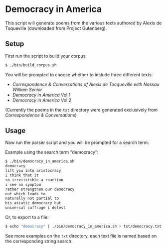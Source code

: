 Democracy in America
====================

This script will generate poems from the various texts authored by Alexis de Toqueville (downloaded from Project Gutenberg).

Setup
-----

First run the script to build your corpus.

```bash
$ ./bin/build_corpus.sh
```

You will be prompted to choose whether to include three different texts:

 * _Correspondence & Conversations of Alexis de Tocqueville with Nassau William Senior_
 * _Democracy in America_ Vol 1
 * _Democracy in America_ Vol 2

(Currently the poems in the `txt` directory were generated exclusively from _Correspondence & Conversations_)

Usage
-----

Now run the parser script and you will be prompted for a search term:

Example using the search term "democracy":

```bash
$ ./bin/democracy_in_america.sh
democracy
lift you into aristocracy
i think that it
so irresistible a reaction
i see no symptom
rather strengthen our democracy
out which leads to
naturally not partial to
his asiatic democracy but
universal suffrage i detest
```

Or, to export to a file:

```bash
$ echo "democracy" | ./bin/democracy_in_america.sh > txt/democracy.txt
```

See more examples on the `txt` directory, each text file is named based on the corresponding string search.